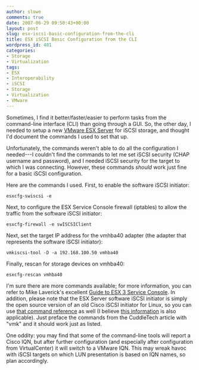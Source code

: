 ```yaml
---
author: slowe
comments: true
date: 2007-06-29 09:50:43+00:00
layout: post
slug: esx-iscsi-basic-configuration-from-the-cli
title: ESX iSCSI Basic Configuration from the CLI
wordpress_id: 481
categories:
- Storage
- Virtualization
tags:
- ESX
- Interoperability
- iSCSI
- Storage
- Virtualization
- VMware
---
```


Sometimes, I find it better/faster/easier to perform tasks from the command-line interface (CLI) than going through a GUI. So, the other day, I needed to setup a new [VMware ESX Server](http://www.vmware.com/products/vi/esx/) for iSCSI storage, and thought I'd document the commands I used to set that up.

Unfortunately, the commands weren't able to do all the configuration I needed---I couldn't find the commands to let me set iSCSI security (CHAP username and password), and I needed iSCSI security for the target to which I was connecting. However, these commands _should_ work just fine for a basic iSCSI configuration.

Here are the commands I used. First, to enable the software iSCSI initiator:

	esxcfg-swiscsi -e  

Next, to configure the ESX Service Console firewall (iptables) to allow the traffic from the software iSCSI initiator:

	esxcfg-firewall -e swISCSIClient  

Next, set the target IP address for the vmhba40 adapter (the adapter that represents the software iSCSI initiator):

	vmkiscsi-tool -D -a 192.168.100.50 vmhba40  

Finally, rescan for storage devices on vmhba40:

	esxcfg-rescan vmhba40  

I'm sure there are more commands available; for more information, you can refer to Mike Laverick's excellent [Guide to ESX 3 Service Console](http://www.rtfm-ed.eu/docs/vmwdocs/esx3.x-vc2.x-serviceconsole-guide.pdf). In addition, please note that the ESX Server software iSCSI initiator is simply the open source version of an old Cisco iSCSI initiator for Linux, so you can use [that command reference](http://www.cuddletech.com/articles/iscsi/ar01s07.html) as well (I believe [this information](http://linux-iscsi.sourceforge.net/) is also applicable). Just preface the commands from the CuddleTech article with "vmk" and it should work just as listed.

One oddity: you may find that some of the command-line tools will report a Cisco IQN, but after further configuration (and especially after configuration from VirtualCenter) it will switch to a VMware IQN. This may wreak havoc with iSCSI targets on which LUN presentation is based on IQN names, so plan accordingly.
